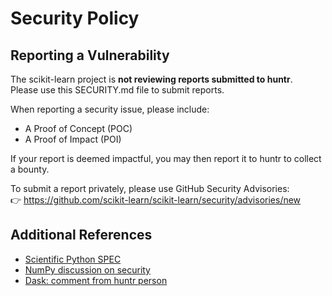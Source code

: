# Security Policy

## Reporting a Vulnerability

The scikit-learn project is **not reviewing reports submitted to huntr**.  
Please use this SECURITY.md file to submit reports.

When reporting a security issue, please include:

- A Proof of Concept (POC)
- A Proof of Impact (POI)

If your report is deemed impactful, you may then report it to huntr to collect a bounty.

To submit a report privately, please use GitHub Security Advisories:  
👉 https://github.com/scikit-learn/scikit-learn/security/advisories/new

## Additional References
- [Scientific Python SPEC](https://scientific-python.org/specs/)
- [NumPy discussion on security](https://github.com/numpy/numpy/discussions)
- [Dask: comment from huntr person](https://github.com/dask)
